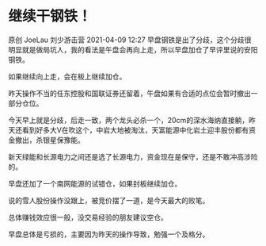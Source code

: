# 继续干钢铁！

原创 JoeLau  刘少游击营  2021-04-09 12:27
早盘钢铁是出了分歧，这个分歧很明显就是做局坑人，我的看法是午盘会再向上走，所以早盘加仓了早评里说的安阳钢铁。

如果继续向上走，会在板上继续加仓。

昨天操作不当的任东控股和国联证券还留着，午盘如果有合适的点位会暂时撤出一部分仓位。

今天早上就是分歧，后走一致，两个龙头必杀一个，20cm的深水海纳直接躺，昨天还看到好多大V在吹这个，中岩大地被淘汰，天富能源中化岩土迎丰股份都有资金撤出，杀银星保豫能。

新天绿能和长源电力之间还是选了长源电力，资金现在是保守，还是不敢冲高涉险的。

早盘还加了一个南网能源的试错仓，如果封板继续加仓。

说的雪人股份操作没跟上，被竞价摆了一道，是今天最大的败笔。

总体赚钱效应很一般，没交易经验的朋友建议空仓。

早盘总体是亏损的，主要因为昨天的操作导致，勉强一个及格分。